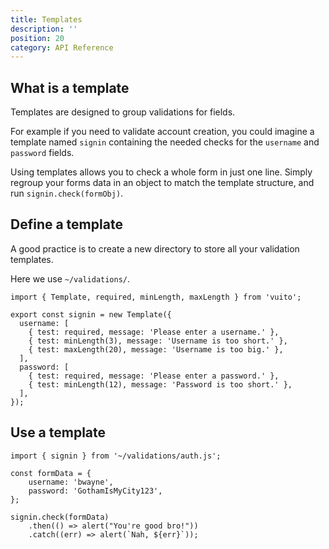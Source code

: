 ```yaml
---
title: Templates
description: ''
position: 20
category: API Reference
---
```


## What is a template

Templates are designed to group validations for fields.

For example if you need to validate account creation,
you could imagine a template named `signin` containing
the needed checks for the `username` and `password` fields.

Using templates allows you to check a whole form in just one line.
Simply regroup your forms data in an object to match the template structure, and run `signin.check(formObj)`.

## Define a template

<alert type="info">
    A good practice is to create a new directory to store all your validation templates.
</alert>

Here we use `~/validations/`.

```js[~/validations/auth.js]
import { Template, required, minLength, maxLength } from 'vuito';

export const signin = new Template({
  username: [
    { test: required, message: 'Please enter a username.' },
    { test: minLength(3), message: 'Username is too short.' },
    { test: maxLength(20), message: 'Username is too big.' },
  ],
  password: [
    { test: required, message: 'Please enter a password.' },
    { test: minLength(12), message: 'Password is too short.' },
  ],
});
```

## Use a template

```js[~/app.js]
import { signin } from '~/validations/auth.js';

const formData = {
    username: 'bwayne',
    password: 'GothamIsMyCity123',
};

signin.check(formData)
    .then(() => alert("You're good bro!"))
    .catch((err) => alert(`Nah, ${err}`));
```
